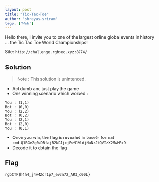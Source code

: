 ```yaml
---
layout: post
title: "Tic-Tac-Toe"
author: "shreyas-sriram"
tags: ['Web']
---
```


Hello there, I invite you to one of the largest online global events in history ... the Tic Tac Toe World Championships!

Site: `http://challenge.rgbsec.xyz:8974/`

## Solution

> Note : This solution is unintended.

* Act dumb and just play the game
* One winning scenario which worked :
```
You : (1,1)
Bot : (0,0)
You : (2,2)
Bot : (0,2)
You : (2,1)
Bot : (2,0)
You : (0,1)
```
* Once you win, the flag is revealed in `base64` format<br/>
`cmdiQ1RGe2g0aDRfajR2NDJjcjFwN19ldjNuNzJfQVIzX2MwMEx9`
* Decode it to obtain the flag

## Flag

`rgbCTF{h4h4_j4v42cr1p7_ev3n72_AR3_c00L}`
